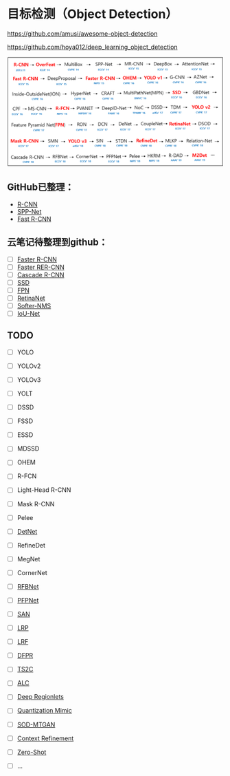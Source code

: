 # 目标检测（Object Detection）

https://github.com/amusi/awesome-object-detection

https://github.com/hoya012/deep_learning_object_detection

![](https://github.com/hoya012/deep_learning_object_detection/raw/master/assets/deep_learning_object_detection_history.PNG)

## **GitHub已整理：**

- [R-CNN](R-CNN论文笔记.md)
- [SPP-Net](SPP-Net论文笔记.md)
- [Fast R-CNN](Fast-R-CNN论文笔记.md)

## **云笔记待整理到github：**

- [ ] [Faster R-CNN](https://note.youdao.com/share/?id=bcd8989c5313076cc7de567fb16408b5&type=note#/)
- [ ] [Faster RER-CNN](https://note.youdao.com/share/?id=2042423b54c52d6e03d76d50d93c7dd3&type=note#/)
- [ ] [Cascade R-CNN](https://note.youdao.com/share/?id=8f7379908577018b45077fe1184f1a23&type=note#/)
- [ ] [SSD](http://note.youdao.com/noteshare?id=efba0b1c49802044059b3dda0c676e09)
- [ ] [FPN](https://note.youdao.com/share/?id=99d90175f4cd1300fbfb6f9e27c23a58&type=note#/)
- [ ] [RetinaNet](https://note.youdao.com/share/?id=0a2957b0c625c5a13b42f7d9aacf36a9&type=note#/)
- [ ] [Softer-NMS](https://note.youdao.com/share/?id=a8062a88ea6512aead5838fe37f7e708&type=note#/)
- [ ] [IoU-Net](http://note.youdao.com/noteshare?id=0457761b6b0af305038f01fb36203196)

## **TODO**

- [ ] YOLO
- [ ] YOLOv2
- [ ] YOLOv3
- [ ] YOLT
- [ ] DSSD
- [ ] FSSD
- [ ] ESSD
- [ ] MDSSD
- [ ] OHEM
- [ ] R-FCN
- [ ] Light-Head R-CNN
- [ ] Mask R-CNN
- [ ] Pelee
- [ ] [DetNet](https://arxiv.org/abs/1804.06215)
- [ ] RefineDet
- [ ] MegNet
- [ ] CornerNet
- [ ] [RFBNet](https://arxiv.org/abs/1711.07767)
- [ ] [PFPNet](http://openaccess.thecvf.com/content_ECCV_2018/html/Seung-Wook_Kim_Parallel_Feature_Pyramid_ECCV_2018_paper.html)
- [ ] [SAN](https://arxiv.org/abs/1808.04974)
- [ ] [LRP](https://arxiv.org/abs/1807.01696)
- [ ] [LRF](https://arxiv.org/abs/1803.07066)
- [ ] [DFPR](https://arxiv.org/abs/1808.07993)
- [ ] [TS2C](https://arxiv.org/abs/1807.04897)
- [ ] [ALC](https://arxiv.org/abs/1807.11590)
- [ ] [Deep Regionlets](https://arxiv.org/abs/1712.02408)
- [ ] [Quantization Mimic](https://arxiv.org/abs/1805.02152)
- [ ] [SOD-MTGAN](https://ivul.kaust.edu.sa/Pages/pub-sod-mtgan.aspx)
- [ ] [Context Refinement](http://openaccess.thecvf.com/content_ECCV_2018/papers/Zhe_Chen_Context_Refinement_for_ECCV_2018_paper.pdf)
- [ ] [Zero-Shot](https://arxiv.org/abs/1804.04340)
- [ ] ...

